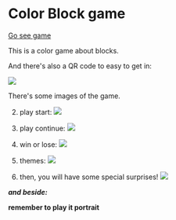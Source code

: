 # Color Block game
[Go see game](https://yufeixian.github.io/Color_Block/)

This is a color game about blocks.

And there's also a QR code to easy to get in:


![](https://yufeixian.github.io/Color_Block/img/QRCode.png)


There's some images of the game.

2. play start:
  ![](https://yufeixian.github.io/Color_Block/img/playStart.png)

3. play continue:
  ![](https://yufeixian.github.io/Color_Block/img/playContinue.png)

4. win or lose:
  ![](https://yufeixian.github.io/Color_Block/img/playFinished.png)

5. themes:
  ![](https://yufeixian.github.io/Color_Block/img/freeTheme.png)

6. then, you will have some special surprises!
  ![](https://yufeixian.github.io/Color_Block/img/specialTheme.jpg)


***and beside:***

**remember to play it portrait**
